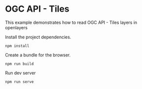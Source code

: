 # OGC API - Tiles

This example demonstrates how to read OGC API - Tiles layers in openlayers

Install the project dependencies.

    npm install

Create a bundle for the browser.

    npm run build

Run dev server

    npm run serve
